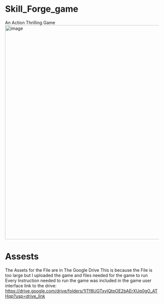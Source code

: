 # Skill_Forge_game
An Action Thrilling Game
<img src="https://github.com/Craigshakesphere-Makinde/Skill_Forge_game/blob/main/main%20Game%20video.gif" alt="image" width="700">

# Assests
The Assets for the File are in The Google Drive
This is because the File is too large but I uploaded the game and files needed for the game to run
Every Instruction needed to run the game was included in the game user interface
link to the drive: https://drive.google.com/drive/folders/1lTf8UGTxylQtpOE2bAErXUq0gO_ATHqp?usp=drive_link

